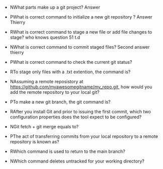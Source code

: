 - NWhat parts make up a git project? Answer

- PWhat is correct command to initialize a new git repository ?
  Answer Thierry

- RWhat is correct command to stage a new file or add file changes to stage? who knows
  question 51 t.d
- NWhat is correct command to commit staged files?
  Second answer thierry
- PWhat is correct command to check the current git status?

- RTo stage only files with a .txt extention, the command is?

- NAssuming a remote reposistory at https://github.com/myawesomegitname/my_repo.git, how would you add the remote repository to your local git?

- PTo make a new git branch, the git command is?

- RAfter you install Git and prior to issuing the first commit, which two configuration properties does the tool expect to be configured?

- NGit fetch + git merge equals to?

- PThe act of transferring commits from your local repository to a remote repository is known as?

- RWhich command is used to return to the main branch?

- NWhich command deletes untracked for your working directory?
